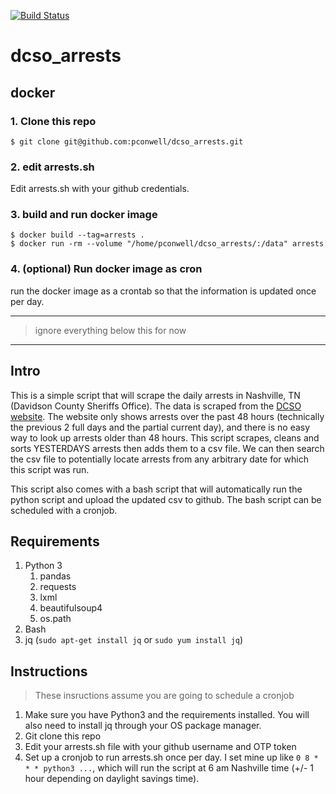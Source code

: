[![Build Status](https://travis-ci.org/pconwell/dcso_arrests.svg?branch=master)](https://travis-ci.org/pconwell/dcso_arrests)

# dcso_arrests

## docker

### 1. Clone this repo
```
$ git clone git@github.com:pconwell/dcso_arrests.git
```

### 2. edit arrests.sh

Edit arrests.sh with your github credentials.

### 3. build and run docker image

```
$ docker build --tag=arrests .
$ docker run -rm --volume "/home/pconwell/dcso_arrests/:/data" arrests
```

### 4. (optional) Run docker image as cron

run the docker image as a crontab so that the information is updated once per day.



----

> ignore everything below this for now

----



## Intro

This is a simple script that will scrape the daily arrests in Nashville, TN (Davidson County Sheriffs Office). The data is scraped from the [DCSO website](http://dcso.nashville.gov/Search/RecentBookings). The website only shows arrests over the past 48 hours (technically the previous 2 full days and the partial current day), and there is no easy way to look up arrests older than 48 hours. This script scrapes, cleans and sorts YESTERDAYS arrests then adds them to a csv file. We can then search the csv file to potentially locate arrests from any arbitrary date for which this script was run.

This script also comes with a bash script that will automatically run the python script and upload the updated csv to github. The bash script can be scheduled with a cronjob.

## Requirements

1. Python 3
   1. pandas
   2. requests
   3. lxml
   4. beautifulsoup4
   5. os.path
2. Bash
3. jq (`sudo apt-get install jq` or `sudo yum install jq`)

## Instructions

> These insructions assume you are going to schedule a cronjob

1. Make sure you have Python3 and the requirements installed. You will also need to install jq through your OS package manager.
2. Git clone this repo
3. Edit your arrests.sh file with your github username and OTP token
4. Set up a cronjob to run arrests.sh once per day. I set mine up like `0 8 * * * python3 ...`, which will run the script at 6 am Nashville time (+/- 1 hour depending on daylight savings time).
